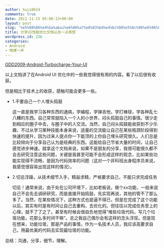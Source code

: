 ```yaml
---
author: huji0624
comments: true
date: 2011-11-15 05:08:13+00:00
layout: post
slug: '%e5%88%86%e4%ba%abui%e6%80%a7%e8%83%bd%e4%bc%98%e5%8c%96%e6%96%87%e6%a1%a3%e4%bb%a5%e5%8f%8a%e4%b8%80%e7%82%b9%e6%84%9f%e6%82%9f'
title: 分享UI性能优化文档以及一点感悟
wordpress_id: 226
categories:
- Android
- 咆哮一声
---
```


[GDD2009-Android-Turbocharge-Your-UI](http://www.whoslab.me/blog/wp-content/uploads/2011/11/GDD2009-Android-Turbocharge-Your-UI.pdf)





以上文档讲了在Android UI 优化中的一些我觉得很有用的内容。看了以后很有收获。

但是相比于技术上的收获，感触可能会更多一些。

	
* 1.不要自己一个人埋头捣鼓


    这一直是我学习各种东西的通病，学编程，学弹吉他，学打棒球，学各种乱七八糟的东西。自己常常就陷入一个人的小世界，闷头捣鼓自己的事情。很少走到相应的圈子中去，与圈子中的人交流。当然，自己闷头捣鼓能收获到不少乐趣，不过从学习某种技能本身来说，适量的交流能让自己在某些瓶颈阶段得到快速的提升，因为过来人提点你一下能顶的上你自己埋头研究很久。人们总是比较倾向于分享自己认为是经典的东西。这能给自己节省大量的时间，让自己感觉进步神速。就拿这个文档来说，如果不是朋友的分享，我很可能很久都不会去研究注意这些问题，关键是我甚至可能不会形成这样的观念，比如某些功能实现得不流畅，是因为代码效率的问题（这对一个非科班出身程序员来说，我感觉很容易出现这样的情况）。

	
* 2.切忌浮躁，从技术细节入手，精益求精，严格要求自己，不能只求完成任务


    切忌！通常来说，由于处在公司环境下，比如老板说，做个xx功能，一般来说自己不会先去调研研究，而是直接开始捣鼓，先实现再说，其他的管不了那么多了。当然，在某些情况下，这种方式也是逼不得已，但是在完成了这个功能以后，其实有时是有时间让自己去重构，去优化的。但往往以完成任务至上的心理，就不了了之了。甚至有时候会很自负地觉得“堆些垃圾代码，写几个垃圾功能，花那么多时间干嘛”。总之我自己偶尔会有这样的念头浮现。但是现在想来，功能垃圾，那是产品的事情，作为一名技术人员，我应该高要求自己，用最优美的代码去实现最垃圾的功能。

总结：沟通，分享，细节，理解。

